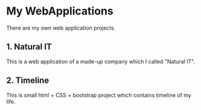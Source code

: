 # My WebApplications
There are my own web application projects.

## 1. Natural IT
This is a web application of a made-up company which I called "Natural IT".

## 2. Timeline
This is small html + CSS + bootstrap project which contains timeline of my life.
